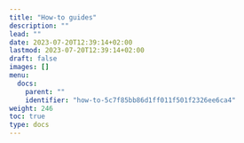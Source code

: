 ```yaml
---
title: "How-to guides"
description: ""
lead: ""
date: 2023-07-20T12:39:14+02:00
lastmod: 2023-07-20T12:39:14+02:00
draft: false
images: []
menu:
  docs:
    parent: ""
    identifier: "how-to-5c7f85bb86d1ff011f501f2326ee6ca4"
weight: 246
toc: true
type: docs
---
```

